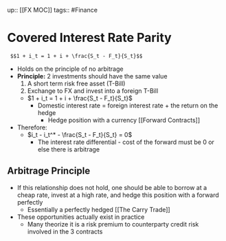 up:: [[FX MOC]]
tags:: #Finance 
# Covered Interest Rate Parity
	 $$1 + i_t = 1 + i + \frac{S_t - F_t}{S_t}$$
- Holds on the principle of no arbitrage
- **Principle:** 2 investments should have the same value
	1) A short term risk free asset (T-Bill)
	2) Exchange to FX and invest into a foreign T-Bill
	- $1 + i_t = 1 + i + \frac{S_t - F_t}{S_t}$
		- Domestic interest rate = foreign interest rate + the return on the hedge
			- Hedge position with a currency [[Forward Contracts]]
- Therefore:
	- $i_t - i_t^* - \frac{S_t - F_t}{S_t} = 0$
		- The interest rate differential - cost of the forward must be 0 or else there is arbitrage
## Arbitrage Principle
- If this relationship does not hold, one should be able to borrow at a cheap rate, invest at a high rate, and hedge this position with a forward perfectly
	- Essentially a perfectly hedged [[The Carry Trade]]
- These opportunities actually exist in practice
	- Many theorize it is a risk premium to counterparty credit risk involved in the 3 contracts